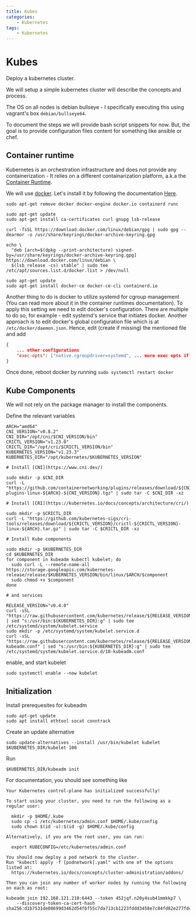 ```yaml
---
title: Kubes
categories:
    - Kubernetes
tags:
    - Kubernetes
---
```


# Kubes

Deploy a kubernetes cluster.

We will setup a simple kubernetes cluster will describe the concepts and process.

The OS on all nodes is debian bullseye - I specifically executing this using vagrant's box ```debian/bullseye64```.

To document the steps we will provide bash script snippets for now. But, the goal is to provide configuration files content for something like ansible or chef.

## Container runtime

Kubernetes is an orchestration infrastructure and does not provide any containerization - It relies on a different containarization platform, a.k.a the [Container Runtime](https://kubernetes.io/docs/setup/production-environment/container-runtimes/).

We will use [docker](https://www.docker.com/). Let's install it by following the documentation [Here](https://docs.docker.com/engine/install/debian/).

```
sudo apt-get remove docker docker-engine docker.io containerd runc

sudo apt-get update
sudo apt-get install ca-certificates curl gnupg lsb-release

curl -fsSL https://download.docker.com/linux/debian/gpg | sudo gpg --dearmor -o /usr/share/keyrings/docker-archive-keyring.gpg

echo \
  "deb [arch=$(dpkg --print-architecture) signed-by=/usr/share/keyrings/docker-archive-keyring.gpg] https://download.docker.com/linux/debian \
  $(lsb_release -cs) stable" | sudo tee /etc/apt/sources.list.d/docker.list > /dev/null

sudo apt-get update
sudo apt-get install docker-ce docker-ce-cli containerd.io
```

Another thing to do is docker to utilize systemd for cgroup management (You can read more about it in the container runtimes documentation). To apply this setting we need to edit docker's configuration. There are multiple to do so, for example - edit systemd's service that initiates docker. Another approach is to edit docker's global configuration file which is at ```/etc/docker/daemon.json```. Hence, edit (create if missing) the mentioned file and add

```json
{
    ... other configurations
    "exec-opts": ["native.cgroupdriver=systemd", ... more exec opts if exists]
}
```

Once done, reboot docker by running ```sudo systemctl restart docker```

## Kube Components

We will not rely on the package manager to install the components.

Define the relevant variables

```
ARCH="amd64"
CNI_VERSION="v0.8.2"
CNI_DIR="/opt/cni/$CNI_VERSION/bin"
CRICTL_VERSION="v1.23.0"
CRICTL_DIR="/opt/cri/$CRICTL_VERSION/bin"
KUBERNETES_VERSION="v1.23.3"
KUBERNETES_DIR="/opt/kubernetes/$KUBERNETES_VERSION"

# Install [CNI](https://www.cni.dev/)

sudo mkdir -p $CNI_DIR
curl -L "https://github.com/containernetworking/plugins/releases/download/${CNI_VERSION}/cni-plugins-linux-${ARCH}-${CNI_VERSION}.tgz" | sudo tar -C $CNI_DIR -xz

# Install [CRI](https://kubernetes.io/docs/concepts/architecture/cri/)

sudo mkdir -p $CRICTL_DIR
curl -L "https://github.com/kubernetes-sigs/cri-tools/releases/download/${CRICTL_VERSION}/crictl-${CRICTL_VERSION}-linux-${ARCH}.tar.gz" | sudo tar -C $CRICTL_DIR -xz

# Install Kube components

sudo mkdir -p $KUBERNETES_DIR
cd $KUBERNETES_DIR
for component in kubeadm kubectl kubelet; do
  sudo curl -L --remote-name-all https://storage.googleapis.com/kubernetes-release/release/$KUBERNETES_VERSION/bin/linux/$ARCH/$component
  sudo chmod +x $component
done

# and services

RELEASE_VERSION="v0.4.0"
curl -sSL "https://raw.githubusercontent.com/kubernetes/release/${RELEASE_VERSION}/cmd/kubepkg/templates/latest/deb/kubelet/lib/systemd/system/kubelet.service" | sed "s:/usr/bin:${KUBERNETES_DIR}:g" | sudo tee /etc/systemd/system/kubelet.service
sudo mkdir -p /etc/systemd/system/kubelet.service.d
curl -sSL "https://raw.githubusercontent.com/kubernetes/release/${RELEASE_VERSION}/cmd/kubepkg/templates/latest/deb/kubeadm/10-kubeadm.conf" | sed "s:/usr/bin:${KUBERNETES_DIR}:g" | sudo tee /etc/systemd/system/kubelet.service.d/10-kubeadm.conf
```

enable, and start kubelet

```
sudo systemctl enable --now kubelet
```

## Initialization

Install prerequesites for kubeadm

```
sudo apt-get update 
sudo apt install ethtool socat conntrack
```

Create an update alternative

```
sudo update-alternatives --install /usr/bin/kubelet kubelet $KUBERNETES_DIR/kubelet 100
```

Run

```
$KUBERNETES_DIR/kubeadm init
```

For documentation, you should see something like

```
Your Kubernetes control-plane has initialized successfully!

To start using your cluster, you need to run the following as a regular user:

  mkdir -p $HOME/.kube
  sudo cp -i /etc/kubernetes/admin.conf $HOME/.kube/config
  sudo chown $(id -u):$(id -g) $HOME/.kube/config

Alternatively, if you are the root user, you can run:

  export KUBECONFIG=/etc/kubernetes/admin.conf

You should now deploy a pod network to the cluster.
Run "kubectl apply -f [podnetwork].yaml" with one of the options listed at:
  https://kubernetes.io/docs/concepts/cluster-administration/addons/

Then you can join any number of worker nodes by running the following on each as root:

kubeadm join 192.168.121.210:6443 --token 452jqf.n20y4sub41mmkkp7 \
	--discovery-token-ca-cert-hash sha256:d1b7531de08699d3462d54f6f55c7da713cb1223fddd3458e7c84fd82e277fdc
```